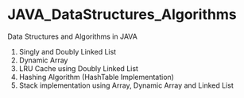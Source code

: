 # JAVA_DataStructures_Algorithms

Data Structures and Algorithms in JAVA

1. Singly and Doubly Linked List
2. Dynamic Array
3. LRU Cache using Doubly Linked List
4. Hashing Algorithm (HashTable Implementation)
5. Stack implementation using Array, Dynamic Array and Linked List

